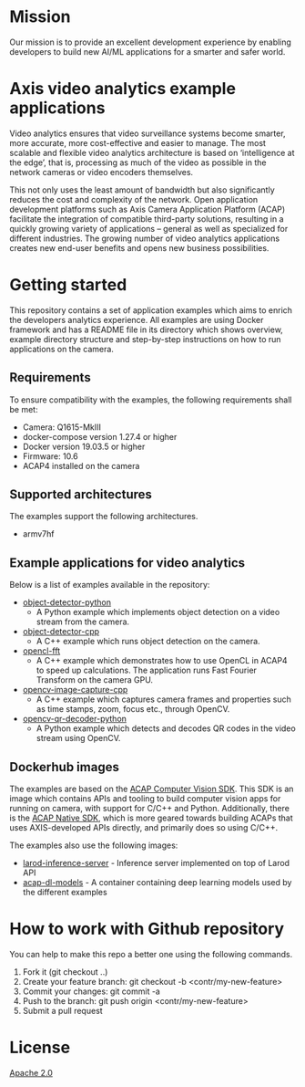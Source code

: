 
# Mission
Our mission is to provide an excellent development experience by enabling developers
to build new AI/ML applications for a smarter and safer world.

# Axis video analytics example applications
Video analytics ensures that video surveillance systems become smarter,
more accurate, more cost-effective and easier to manage. The most scalable
and flexible video analytics architecture is based on ‘intelligence at the
edge’, that is, processing as much of the video as possible in the network
cameras or video encoders themselves.

This not only uses the least amount of bandwidth but also significantly reduces
the cost and complexity of the network. Open application development platforms
such as Axis Camera Application Platform (ACAP) facilitate the integration of
compatible third-party solutions, resulting in a quickly growing variety of
applications – general as well as specialized for different industries. The
growing number of video analytics applications creates new end-user benefits
and opens new business possibilities.

# Getting started
This repository contains a set of application examples which aims to enrich the
developers analytics experience. All examples are using Docker framework and has a
README file in its directory which shows overview, example directory structure and
step-by-step instructions on how to run applications on the camera.

## Requirements
To ensure compatibility with the examples, the following requirements shall be met:
* Camera: Q1615-MkIII
* docker-compose version 1.27.4 or higher
* Docker version 19.03.5 or higher
* Firmware: 10.6
* ACAP4 installed on the camera

## Supported architectures
The examples support the following architectures.
* armv7hf

## Example applications for video analytics
Below is a list of examples available in the repository:

* [object-detector-python](./object-detector-python/)
  * A Python example which implements object detection on a
    video stream from the camera.
* [object-detector-cpp](./object-detector-cpp/)
  * A C++ example which runs object detection on the camera.
* [opencl-fft](./opencl-fft/)
  * A C++ example which demonstrates how to use OpenCL in ACAP4 to speed up calculations. The application runs Fast Fourier Transform on the camera GPU.
* [opencv-image-capture-cpp](./opencv-image-capture-cpp/)
  * A C++ example which captures camera frames and properties such as time stamps, zoom, focus etc., through OpenCV.
* [opencv-qr-decoder-python](./opencv-qr-decoder-python/)
  * A Python example which detects and decodes QR codes in the video stream using OpenCV.

## Dockerhub images
The examples are based on the [ACAP Computer Vision SDK](https://github.com/AxisCommunications/acap-computer-vision-sdk).
This SDK is an image which contains APIs and tooling to build computer vision apps for running on camera, with support for C/C++ and Python.
Additionally, there is the [ACAP Native SDK](https://github.com/AxisCommunications/acap-native-sdk), which is more geared towards building ACAPs that uses AXIS-developed APIs directly, and primarily does so using C/C++.

The examples also use the following images:
* [larod-inference-server](https://hub.docker.com/repository/docker/axisecp/larod-inference-server) - Inference server implemented on top of Larod API
* [acap-dl-models](https://hub.docker.com/repository/docker/axisecp/acap-dl-models) - A container containing deep learning models used by the different examples

# How to work with Github repository
You can help to make this repo a better one using the following commands.

1. Fork it (git checkout ..)
2. Create your feature branch: git checkout -b <contr/my-new-feature>
3. Commit your changes: git commit -a
4. Push to the branch: git push origin <contr/my-new-feature>
5. Submit a pull request


# License
[Apache 2.0](LICENSE)
